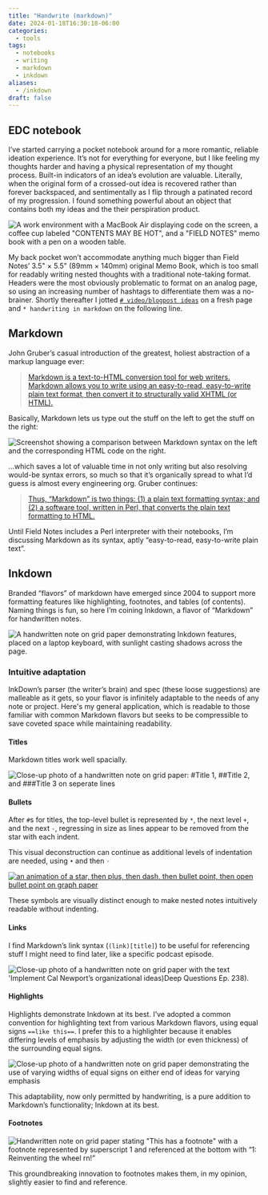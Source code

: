 ```yaml
---
title: "Handwrite (markdown)"
date: 2024-01-18T16:30:18-06:00
categories:
  - tools
tags:
  - notebooks
  - writing
  - markdown
  - inkdown
aliases:
  - /inkdown
draft: false
---
```


## EDC notebook

I’ve started carrying a pocket notebook around for a more romantic, reliable ideation experience. It’s not for everything for everyone, but I like feeling my thoughts harder and having a physical representation of my thought process. Built-in indicators of an idea’s evolution are valuable. Literally, when the original form of a crossed-out idea is recovered rather than forever backspaced, and sentimentally as I flip through a patinated record of my progression. I found something powerful about an object that contains both my ideas and the their perspiration product.

![A work environment with a MacBook Air displaying code on the screen, a coffee cup labeled "CONTENTS MAY BE HOT", and a "FIELD NOTES" memo book with a pen on a wooden table.](/images/blog/inkdown/Field_Notes.JPG "Markdown to HTML demo")

My back pocket won’t accommodate anything much bigger than Field Notes’ 3.5" × 5.5" (89mm × 140mm) original Memo Book, which is too small for readably writing nested thoughts with a traditional note-taking format. Headers were the most obviously problematic to format on an analog page, so using an increasing number of hashtags to differentiate them was a no-brainer. Shortly thereafter I jotted [`# video/blogpost ideas`](https://www.youtube.com/@benkitia) on a fresh page and `* handwriting in markdown` on the following line.

## Markdown

John Gruber’s casual introduction of the greatest, holiest abstraction of a markup language ever:

> [Markdown is a text-to-HTML conversion tool for web writers. Markdown allows you to write using an easy-to-read, easy-to-write plain text format, then convert it to structurally valid XHTML (or HTML).](https://daringfireball.net/projects/markdown/)

Basically, Markdown lets us type out the stuff on the left to get the stuff on the right:

![Screenshot showing a comparison between Markdown syntax on the left and the corresponding HTML code on the right.](/images/blog/inkdown/MD_to_HTML_demo.png "Markdown to HTML demo")

...which saves a lot of valuable time in not only writing but also resolving would-be syntax errors, so much so that it’s organically spread to what I’d guess is almost every engineering org. Gruber continues:

> [Thus, “Markdown” is two things: (1) a plain text formatting syntax; and (2) a software tool, written in Perl, that converts the plain text formatting to HTML.](https://daringfireball.net/projects/markdown/)

Until Field Notes includes a Perl interpreter with their notebooks, I’m discussing Markdown as its syntax, aptly “easy-to-read, easy-to-write plain text”.

## Inkdown

Branded “flavors” of markdown have emerged since 2004 to support more formatting features like highlighting, footnotes, and tables (of contents). Naming things is fun, so here I’m coining Inkdown, a flavor of “Markdown” for handwritten notes.

![A handwritten note on grid paper demonstrating Inkdown features, placed on a laptop keyboard, with sunlight casting shadows across the page.](/images/blog/inkdown/demo.JPG "Inkdown demo")

### Intuitive adaptation

InkDown’s parser (the writer’s brain) and spec (these loose suggestions) are malleable as it gets, so your flavor is infinitely adaptable to the needs of any note or project. Here's my general application, which is readable to those familiar with common Markdown flavors but seeks to be compressible to save coveted space while maintaining readability.

#### Titles

Markdown titles work well spacially.

![Close-up photo of a handwritten note on grid paper: #Title 1, ##Title 2, and ###Title 3 on seperate lines](/images/blog/inkdown/titles.png)

#### Bullets

After `#`s for titles, the top-level bullet is represented by `*`, the next level `+`, and the next `-`, regressing in size as lines appear to be removed from the star with each indent.

This visual deconstruction can continue as additional levels of indentation are needed, using `•` and then `◦`

[![an animation of a star, then plus, then dash, then bullet point, then open bullet point on graph paper](/images/blog/inkdown/bullets_deconstruction.gif "bullet point deconstruction demo")](https://berkeleygraphics.com/typefaces/berkeley-mono/)

These symbols are visually distinct enough to make nested notes intuitively readable without indenting.

#### Links

I find Markdown’s link syntax (`(link)[title]`) to be useful for referencing stuff I might need to find later, like a specific podcast episode.

![Close-up photo of a handwritten note on grid paper with the text 'Implement Cal Newport’s organizational ideas)[Deep Questions Ep. 238).](#)](/images/blog/inkdown/links.png "Links demonstration")

#### Highlights

Highlights demonstrate Inkdown at its best. I’ve adopted a common convention for highlighting text from various Markdown flavors, using equal signs `==like this==`. I prefer this to a highlighter because it enables differing levels of emphasis by adjusting the width (or even thickness) of the surrounding equal signs.

![Close-up photo of a handwritten note on grid paper demonstrating the use of varying widths of equal signs on either end of ideas for varying emphasis](/images/blog/inkdown/highlights.png)

This adaptability, now only permitted by handwriting, is a pure addition to Markdown’s functionality; Inkdown at its best.

#### Footnotes

![Handwritten note on grid paper stating "This has a footnote" with a footnote represented by superscript [1](#) and referenced at the bottom with “[1](:): Reinventing the wheel rn!”](/images/blog/inkdown/footnotes.png "Footnotes demonstration")

This groundbreaking innovation to footnotes makes them, in my opinion, slightly easier to find and reference.
